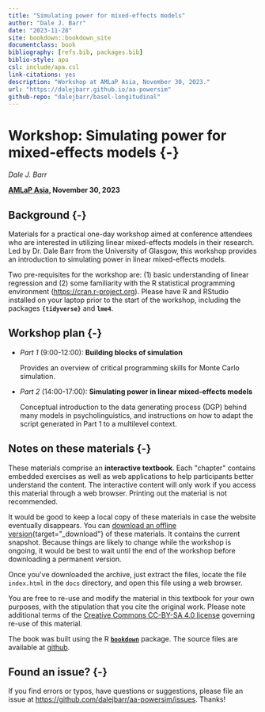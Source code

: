```yaml
--- 
title: "Simulating power for mixed-effects models"
author: "Dale J. Barr"
date: "2023-11-28"
site: bookdown::bookdown_site
documentclass: book
bibliography: [refs.bib, packages.bib]
biblio-style: apa
csl: include/apa.csl
link-citations: yes
description: "Workshop at AMLaP Asia, November 30, 2023."
url: "https://dalejbarr.github.io/aa-powersim"
github-repo: "dalejbarr/basel-longitudinal"
---
```




# Workshop: Simulating power for mixed-effects models {-}

*Dale J. Barr*

**[AMLaP Asia](http://ling.cuhk.edu.hk/amlap.asia/), November 30, 2023**

## Background {-}

Materials for a practical one-day workshop aimed at conference attendees who are interested in utilizing linear mixed-effects models in their research. Led by Dr. Dale Barr from the University of Glasgow, this workshop provides an introduction to simulating power in linear mixed-effects models.

Two pre-requisites for the workshop are: (1) basic understanding of linear regression and (2) some familiarity with the R statistical programming environment (https://cran.r-project.org). Please have R and RStudio installed on your laptop prior to the start of the workshop, including the packages **`{tidyverse}`** and **`lme4`**. 

## Workshop plan {-}

- *Part 1* (9:00-12:00): **Building blocks of simulation**

  Provides an overview of critical programming skills for Monte Carlo simulation.

- *Part 2* (14:00-17:00): **Simulating power in linear mixed-effects models**

  Conceptual introduction to the data generating process (DGP) behind many models in psycholinguistics, and instructions on how to adapt the script generated in Part 1 to a multilevel context.

## Notes on these materials {-}

These materials comprise an **interactive textbook**. Each "chapter" contains embedded exercises as well as web applications to help participants better understand the content. The interactive content will only work if you access this material through a web browser. Printing out the material is not recommended. 

It would be good to keep a local copy of these materials in case the website eventually disappears. You can [download an offline version](amlap-asia-power-simulation.zip){target="_download"} of these materials. It contains the current snapshot. Because things are likely to change while the workshop is ongoing, it would be best to wait until the end of the workshop before downloading a permanent version.

Once you've downloaded the archive, just extract the files, locate the file `index.html` in the `docs` directory, and open this file using a web browser.

You are free to re-use and modify the material in this textbook for your own purposes, with the stipulation that you cite the original work. Please note additional terms of the [Creative Commons CC-BY-SA 4.0 license](https://creativecommons.org/licenses/by-sa/4.0/) governing re-use of this material.

The book was built using the R [**`bookdown`**](https://bookdown.org) package. The source files are available at [github](https://github.com/dalejbarr/aa-powersim).

## Found an issue? {-}

If you find errors or typos, have questions or suggestions, please file an issue at <https://github.com/dalejbarr/aa-powersim/issues>. Thanks!
